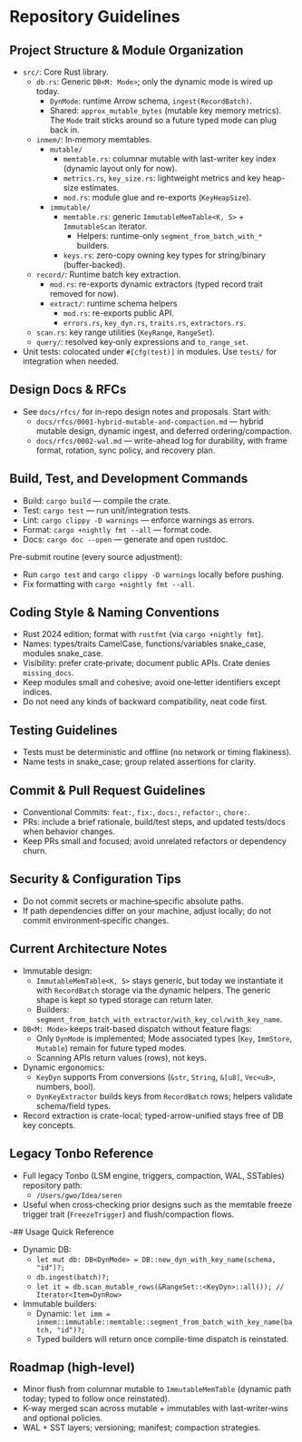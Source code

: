 # Repository Guidelines

## Project Structure & Module Organization

- `src/`: Core Rust library.
  - `db.rs`: Generic `DB<M: Mode>`; only the dynamic mode is wired up today.
    - `DynMode`: runtime Arrow schema, `ingest(RecordBatch)`.
    - Shared: `approx_mutable_bytes` (mutable key memory metrics). The `Mode`
      trait sticks around so a future typed mode can plug back in.
  - `inmem/`: In‑memory memtables.
    - `mutable/`
      - `memtable.rs`: columnar mutable with last-writer key index (dynamic layout only for now).
      - `metrics.rs`, `key_size.rs`: lightweight metrics and key heap-size estimates.
      - `mod.rs`: module glue and re-exports (`KeyHeapSize`).
    - `immutable/`
      - `memtable.rs`: generic `ImmutableMemTable<K, S>` + `ImmutableScan` iterator.
        - Helpers: runtime-only `segment_from_batch_with_*` builders.
      - `keys.rs`: zero-copy owning key types for string/binary (buffer-backed).
  - `record/`: Runtime batch key extraction.
    - `mod.rs`: re-exports dynamic extractors (typed record trait removed for now).
    - `extract/`: runtime schema helpers
      - `mod.rs`: re-exports public API.
      - `errors.rs`, `key_dyn.rs`, `traits.rs`, `extractors.rs`.
  - `scan.rs`: key range utilities (`KeyRange`, `RangeSet`).
  - `query/`: resolved key‑only expressions and `to_range_set`.
- Unit tests: colocated under `#[cfg(test)]` in modules. Use `tests/` for integration when needed.

## Design Docs & RFCs

- See `docs/rfcs/` for in-repo design notes and proposals. Start with:
  - `docs/rfcs/0001-hybrid-mutable-and-compaction.md` — hybrid mutable design, dynamic ingest, and deferred ordering/compaction.
  - `docs/rfcs/0002-wal.md` — write-ahead log for durability, with frame format, rotation, sync policy, and recovery plan.

## Build, Test, and Development Commands

- Build: `cargo build` — compile the crate.
- Test: `cargo test` — run unit/integration tests.
- Lint: `cargo clippy -D warnings` — enforce warnings as errors.
- Format: `cargo +nightly fmt --all` — format code.
- Docs: `cargo doc --open` — generate and open rustdoc.

Pre-submit routine (every source adjustment):
- Run `cargo test` and `cargo clippy -D warnings` locally before pushing.
- Fix formatting with `cargo +nightly fmt --all`.

## Coding Style & Naming Conventions

- Rust 2024 edition; format with `rustfmt` (via `cargo +nightly fmt`).
- Names: types/traits CamelCase, functions/variables snake_case, modules snake_case.
- Visibility: prefer crate‑private; document public APIs. Crate denies `missing_docs`.
- Keep modules small and cohesive; avoid one‑letter identifiers except indices.
- Do not need any kinds of backward compatibility, neat code first.

## Testing Guidelines

- Tests must be deterministic and offline (no network or timing flakiness).
- Name tests in snake_case; group related assertions for clarity.

## Commit & Pull Request Guidelines

- Conventional Commits: `feat:`, `fix:`, `docs:`, `refactor:`, `chore:`.
- PRs: include a brief rationale, build/test steps, and updated tests/docs when behavior changes.
- Keep PRs small and focused; avoid unrelated refactors or dependency churn.

## Security & Configuration Tips

- Do not commit secrets or machine‑specific absolute paths.
- If path dependencies differ on your machine, adjust locally; do not commit environment‑specific changes.

## Current Architecture Notes

- Immutable design:
  - `ImmutableMemTable<K, S>` stays generic, but today we instantiate it with
    `RecordBatch` storage via the dynamic helpers. The generic shape is kept so
    typed storage can return later.
  - Builders: `segment_from_batch_with_extractor/with_key_col/with_key_name`.
- `DB<M: Mode>` keeps trait-based dispatch without feature flags:
  - Only `DynMode` is implemented; Mode associated types (`Key`, `ImmStore`,
    `Mutable`) remain for future typed modes.
  - Scanning APIs return values (rows), not keys.
- Dynamic ergonomics:
  - `KeyDyn` supports From conversions (`&str`, `String`, `&[u8]`, `Vec<u8>`, numbers, bool).
  - `DynKeyExtractor` builds keys from `RecordBatch` rows; helpers validate schema/field types.
- Record extraction is crate-local; typed-arrow-unified stays free of DB key concepts.

## Legacy Tonbo Reference

- Full legacy Tonbo (LSM engine, triggers, compaction, WAL, SSTables) repository path:
  - `/Users/gwo/Idea/seren`
- Useful when cross‑checking prior designs such as the memtable freeze trigger trait (`FreezeTrigger`) and flush/compaction flows.

-## Usage Quick Reference

- Dynamic DB:
  - `let mut db: DB<DynMode> = DB::new_dyn_with_key_name(schema, "id")?;`
  - `db.ingest(batch)?;`
  - `let it = db.scan_mutable_rows(&RangeSet::<KeyDyn>::all()); // Iterator<Item=DynRow>`
- Immutable builders:
  - Dynamic: `let imm = inmem::immutable::memtable::segment_from_batch_with_key_name(batch, "id")?;`
  - Typed builders will return once compile-time dispatch is reinstated.

## Roadmap (high‑level)

- Minor flush from columnar mutable to `ImmutableMemTable` (dynamic path today; typed to follow once reinstated).
- K‑way merged scan across mutable + immutables with last‑writer‑wins and optional policies.
- WAL + SST layers; versioning; manifest; compaction strategies.

